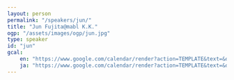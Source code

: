 ```yaml
---
layout: person
permalink: "/speakers/jun/"
title: "Jun Fujita@mabl K.K."
ogp: "/assets/images/ogp/jun.jpg"
type: speaker
id: "jun"
gcal:
    en: "https://www.google.com/calendar/render?action=TEMPLATE&text=&dates=20230310T131000/20230310T140000&location=%E3%80%92220-0004+Kanagawa%2C+Yokohama%2C+Nishi+Ward%2C+Kitasaiwai%2C+2+Chome%E2%88%925%E2%88%9215+%E3%83%97%E3%83%AC%E3%83%9F%E3%82%A2%E6%A8%AA%E6%B5%9C%E8%A5%BF%E5%8F%A3%E3%83%93%E3%83%AB+4F&trp=true&details=https%3A%2F%2Fyokohama-2023.devrelcon.dev%2Fspeakers%2Fjun%2F&trp=undefined&trp=true&sprop="
    ja: "https://www.google.com/calendar/render?action=TEMPLATE&text=&dates=20230310T131000/20230310T140000&location=%E3%80%92220-0004+Kanagawa%2C+Yokohama%2C+Nishi+Ward%2C+Kitasaiwai%2C+2+Chome%E2%88%925%E2%88%9215+%E3%83%97%E3%83%AC%E3%83%9F%E3%82%A2%E6%A8%AA%E6%B5%9C%E8%A5%BF%E5%8F%A3%E3%83%93%E3%83%AB+4F&trp=true&details=https%3A%2F%2Fyokohama-2023.devrelcon.dev%2Fspeakers%2Fjun%2F&trp=undefined&trp=true&sprop="
---
```


